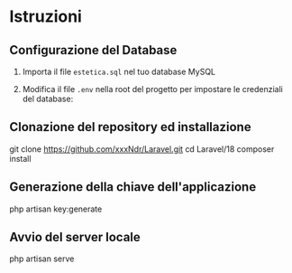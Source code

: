 # Istruzioni

## Configurazione del Database

1. Importa il file `estetica.sql` nel tuo database MySQL


2. Modifica il file `.env` nella root del progetto per impostare le credenziali del database:


## Clonazione del repository ed installazione

git clone https://github.com/xxxNdr/Laravel.git
cd Laravel/18
composer install


## Generazione della chiave dell'applicazione

php artisan key:generate


## Avvio del server locale


php artisan serve
